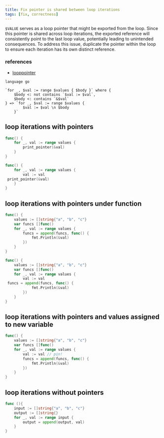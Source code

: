 ```yaml
---
title: Fix pointer is shared between loop iterations
tags: [fix, correctness]
---
```


`$VALUE` serves as a loop pointer that might be exported from the loop. Since this pointer is shared across loop iterations, the exported reference will consistently point to the last loop value, potentially leading to unintended consequences. To address this issue, duplicate the pointer within the loop to ensure each iteration has its own distinct reference.

### references

- [looppointer](https://github.com/kyoh86/looppointer)

```grit
language go

`for _, $val := range $values { $body }` where {
    $body <: not contains `$val := $val`,
    $body <: contains `&$val`
} => `for _, $val := range $values {
        $val := $val \n $body
    }`
```

## loop iterations with pointers

```go
func() {
    for _, val := range values {
        print_pointer(&val)
    }
}

```

```go
func() {
    for _, val := range values {
        val := val
 print_pointer(&val)
    }
}

```

## loop iterations with pointers under function

```go
func() {
    values := []string{"a", "b", "c"}
    var funcs []func()
    for _, val := range values {
        funcs = append(funcs, func() {
            fmt.Println(&val)
        })
    }
}

```

```go
func() {
    values := []string{"a", "b", "c"}
    var funcs []func()
    for _, val := range values {
        val := val
 funcs = append(funcs, func() {
            fmt.Println(&val)
        })
    }
}

```

## loop iterations with pointers and values assigned to new variable

```go
func() {
    values := []string{"a", "b", "c"}
    var funcs []func()
    for _, val := range values {
        val := val // pin!
        funcs = append(funcs, func() {
            fmt.Println(&val)
        })
    }
}

```

## loop iterations without pointers

```go
func (){
	input := []string{"a", "b", "c"}
	output := []string{}
	for _, val := range input {
		output = append(output, val)
	}
}

```
